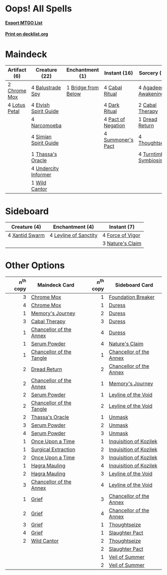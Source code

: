 # Oops! All Spells

#### [Export MTGO List](../collection/Oops!%20All%20Spells/Oops!%20All%20Spells.txt)
#### [Print on decklist.org](http://decklist.org/?deckmain=4%09Agadeem's%20Awakening%0A4%09Balustrade%20Spy%0A1%09Bridge%20from%20Below%0A4%09Cabal%20Ritual%0A2%09Cabal%20Therapy%0A2%09Chrome%20Mox%0A4%09Dark%20Ritual%0A1%09Dread%20Return%0A4%09Elvish%20Spirit%20Guide%0A4%09Lotus%20Petal%0A4%09Narcomoeba%0A4%09Pact%20of%20Negation%0A4%09Simian%20Spirit%20Guide%0A4%09Summoner's%20Pact%0A1%09Thassa's%20Oracle%0A4%09Thoughtseize%0A4%09Turntimber%20Symbiosis%0A4%09Undercity%20Informer%0A1%09Wild%20Cantor&deckside=4%09Force%20of%20Vigor%0A4%09Leyline%20of%20Sanctity%0A3%09Nature's%20Claim%0A4%09Xantid%20Swarm)
# Maindeck

|                                      Artifact (6)                                      |                                         Creature (22)                                          |                                       Enchantment (1)                                        |                                        Instant (16)                                         |                                          Sorcery (15)                                           |
|----------------------------------------------------------------------------------------|------------------------------------------------------------------------------------------------|----------------------------------------------------------------------------------------------|---------------------------------------------------------------------------------------------|-------------------------------------------------------------------------------------------------|
|2 [Chrome Mox](http://gatherer.wizards.com/Pages/Card/Details.aspx?multiverseid=413761) |4 [Balustrade Spy](http://gatherer.wizards.com/Pages/Card/Details.aspx?multiverseid=366464)     |1 [Bridge from Below](http://gatherer.wizards.com/Pages/Card/Details.aspx?multiverseid=136054)|4 [Cabal Ritual](http://gatherer.wizards.com/Pages/Card/Details.aspx?multiverseid=30564)     |4 [Agadeem's Awakening](http://gatherer.wizards.com/Pages/Card/Details.aspx?multiverseid=491723) |
|4 [Lotus Petal](http://gatherer.wizards.com/Pages/Card/Details.aspx?multiverseid=420602)|4 [Elvish Spirit Guide](http://gatherer.wizards.com/Pages/Card/Details.aspx?multiverseid=3134)  |                                                                                              |4 [Dark Ritual](http://gatherer.wizards.com/Pages/Card/Details.aspx?multiverseid=651)        |2 [Cabal Therapy](http://gatherer.wizards.com/Pages/Card/Details.aspx?multiverseid=413625)       |
|                                                                                        |4 [Narcomoeba](http://gatherer.wizards.com/Pages/Card/Details.aspx?multiverseid=136140)         |                                                                                              |4 [Pact of Negation](http://gatherer.wizards.com/Pages/Card/Details.aspx?multiverseid=442057)|1 [Dread Return](http://gatherer.wizards.com/Pages/Card/Details.aspx?multiverseid=389491)        |
|                                                                                        |4 [Simian Spirit Guide](http://gatherer.wizards.com/Pages/Card/Details.aspx?multiverseid=442137)|                                                                                              |4 [Summoner's Pact](http://gatherer.wizards.com/Pages/Card/Details.aspx?multiverseid=442178) |4 [Thoughtseize](http://gatherer.wizards.com/Pages/Card/Details.aspx?multiverseid=438676)        |
|                                                                                        |1 [Thassa's Oracle](http://gatherer.wizards.com/Pages/Card/Details.aspx?multiverseid=476324)    |                                                                                              |                                                                                             |4 [Turntimber Symbiosis](http://gatherer.wizards.com/Pages/Card/Details.aspx?multiverseid=491864)|
|                                                                                        |4 [Undercity Informer](http://gatherer.wizards.com/Pages/Card/Details.aspx?multiverseid=366271) |                                                                                              |                                                                                             |                                                                                                 |
|                                                                                        |1 [Wild Cantor](http://gatherer.wizards.com/Pages/Card/Details.aspx?multiverseid=96934)         |                                                                                              |                                                                                             |                                                                                                 |


# Sideboard

|                                      Creature (4)                                       |                                        Enchantment (4)                                         |                                        Instant (7)                                        |
|-----------------------------------------------------------------------------------------|------------------------------------------------------------------------------------------------|-------------------------------------------------------------------------------------------|
|4 [Xantid Swarm](http://gatherer.wizards.com/Pages/Card/Details.aspx?multiverseid=413735)|4 [Leyline of Sanctity](http://gatherer.wizards.com/Pages/Card/Details.aspx?multiverseid=204993)|4 [Force of Vigor](http://gatherer.wizards.com/Pages/Card/Details.aspx?multiverseid=464113)|
|                                                                                         |                                                                                                |3 [Nature's Claim](http://gatherer.wizards.com/Pages/Card/Details.aspx?multiverseid=382316)|


# Other Options

|*n*<sup>th</sup> copy|                                           Maindeck Card                                           |*n*<sup>th</sup> copy|                                          Sideboard Card                                          |
|--------------------:|---------------------------------------------------------------------------------------------------|--------------------:|--------------------------------------------------------------------------------------------------|
|                    3|[Chrome Mox](http://gatherer.wizards.com/Pages/Card/Details.aspx?multiverseid=413761)              |                    1|[Foundation Breaker](http://gatherer.wizards.com/Pages/Card/Details.aspx?multiverseid=522236)     |
|                    4|[Chrome Mox](http://gatherer.wizards.com/Pages/Card/Details.aspx?multiverseid=413761)              |                    1|[Duress](http://gatherer.wizards.com/Pages/Card/Details.aspx?multiverseid=14557)                  |
|                    1|[Memory's Journey](http://gatherer.wizards.com/Pages/Card/Details.aspx?multiverseid=254134)        |                    2|[Duress](http://gatherer.wizards.com/Pages/Card/Details.aspx?multiverseid=14557)                  |
|                    3|[Cabal Therapy](http://gatherer.wizards.com/Pages/Card/Details.aspx?multiverseid=413625)           |                    3|[Duress](http://gatherer.wizards.com/Pages/Card/Details.aspx?multiverseid=14557)                  |
|                    1|[Chancellor of the Annex](http://gatherer.wizards.com/Pages/Card/Details.aspx?multiverseid=218083) |                    4|[Duress](http://gatherer.wizards.com/Pages/Card/Details.aspx?multiverseid=14557)                  |
|                    1|[Serum Powder](http://gatherer.wizards.com/Pages/Card/Details.aspx?multiverseid=48920)             |                    4|[Nature's Claim](http://gatherer.wizards.com/Pages/Card/Details.aspx?multiverseid=382316)         |
|                    1|[Chancellor of the Tangle](http://gatherer.wizards.com/Pages/Card/Details.aspx?multiverseid=218062)|                    1|[Chancellor of the Annex](http://gatherer.wizards.com/Pages/Card/Details.aspx?multiverseid=218083)|
|                    2|[Dread Return](http://gatherer.wizards.com/Pages/Card/Details.aspx?multiverseid=389491)            |                    2|[Chancellor of the Annex](http://gatherer.wizards.com/Pages/Card/Details.aspx?multiverseid=218083)|
|                    2|[Chancellor of the Annex](http://gatherer.wizards.com/Pages/Card/Details.aspx?multiverseid=218083) |                    1|[Memory's Journey](http://gatherer.wizards.com/Pages/Card/Details.aspx?multiverseid=254134)       |
|                    2|[Serum Powder](http://gatherer.wizards.com/Pages/Card/Details.aspx?multiverseid=48920)             |                    1|[Leyline of the Void](http://gatherer.wizards.com/Pages/Card/Details.aspx?multiverseid=107682)    |
|                    2|[Chancellor of the Tangle](http://gatherer.wizards.com/Pages/Card/Details.aspx?multiverseid=218062)|                    2|[Leyline of the Void](http://gatherer.wizards.com/Pages/Card/Details.aspx?multiverseid=107682)    |
|                    2|[Thassa's Oracle](http://gatherer.wizards.com/Pages/Card/Details.aspx?multiverseid=476324)         |                    1|[Unmask](http://gatherer.wizards.com/Pages/Card/Details.aspx?multiverseid=19829)                  |
|                    3|[Serum Powder](http://gatherer.wizards.com/Pages/Card/Details.aspx?multiverseid=48920)             |                    2|[Unmask](http://gatherer.wizards.com/Pages/Card/Details.aspx?multiverseid=19829)                  |
|                    4|[Serum Powder](http://gatherer.wizards.com/Pages/Card/Details.aspx?multiverseid=48920)             |                    3|[Unmask](http://gatherer.wizards.com/Pages/Card/Details.aspx?multiverseid=19829)                  |
|                    1|[Once Upon a Time](http://gatherer.wizards.com/Pages/Card/Details.aspx?multiverseid=473131)        |                    1|[Inquisition of Kozilek](http://gatherer.wizards.com/Pages/Card/Details.aspx?multiverseid=416897) |
|                    1|[Surgical Extraction](http://gatherer.wizards.com/Pages/Card/Details.aspx?multiverseid=397706)     |                    2|[Inquisition of Kozilek](http://gatherer.wizards.com/Pages/Card/Details.aspx?multiverseid=416897) |
|                    2|[Once Upon a Time](http://gatherer.wizards.com/Pages/Card/Details.aspx?multiverseid=473131)        |                    3|[Inquisition of Kozilek](http://gatherer.wizards.com/Pages/Card/Details.aspx?multiverseid=416897) |
|                    1|[Hagra Mauling](http://gatherer.wizards.com/Pages/Card/Details.aspx?multiverseid=491741)           |                    4|[Inquisition of Kozilek](http://gatherer.wizards.com/Pages/Card/Details.aspx?multiverseid=416897) |
|                    2|[Hagra Mauling](http://gatherer.wizards.com/Pages/Card/Details.aspx?multiverseid=491741)           |                    3|[Leyline of the Void](http://gatherer.wizards.com/Pages/Card/Details.aspx?multiverseid=107682)    |
|                    3|[Chancellor of the Annex](http://gatherer.wizards.com/Pages/Card/Details.aspx?multiverseid=218083) |                    4|[Leyline of the Void](http://gatherer.wizards.com/Pages/Card/Details.aspx?multiverseid=107682)    |
|                    1|[Grief](http://gatherer.wizards.com/Pages/Card/Details.aspx?multiverseid=522163)                   |                    3|[Chancellor of the Annex](http://gatherer.wizards.com/Pages/Card/Details.aspx?multiverseid=218083)|
|                    2|[Grief](http://gatherer.wizards.com/Pages/Card/Details.aspx?multiverseid=522163)                   |                    4|[Chancellor of the Annex](http://gatherer.wizards.com/Pages/Card/Details.aspx?multiverseid=218083)|
|                    3|[Grief](http://gatherer.wizards.com/Pages/Card/Details.aspx?multiverseid=522163)                   |                    1|[Thoughtseize](http://gatherer.wizards.com/Pages/Card/Details.aspx?multiverseid=438676)           |
|                    4|[Grief](http://gatherer.wizards.com/Pages/Card/Details.aspx?multiverseid=522163)                   |                    1|[Slaughter Pact](http://gatherer.wizards.com/Pages/Card/Details.aspx?multiverseid=130704)         |
|                    2|[Wild Cantor](http://gatherer.wizards.com/Pages/Card/Details.aspx?multiverseid=96934)              |                    2|[Thoughtseize](http://gatherer.wizards.com/Pages/Card/Details.aspx?multiverseid=438676)           |
|                     |                                                                                                   |                    2|[Slaughter Pact](http://gatherer.wizards.com/Pages/Card/Details.aspx?multiverseid=130704)         |
|                     |                                                                                                   |                    1|[Veil of Summer](http://gatherer.wizards.com/Pages/Card/Details.aspx?multiverseid=466952)         |
|                     |                                                                                                   |                    2|[Veil of Summer](http://gatherer.wizards.com/Pages/Card/Details.aspx?multiverseid=466952)         |

